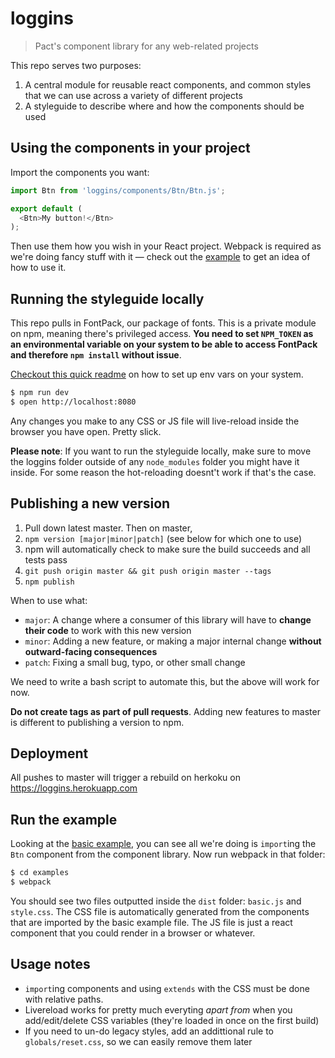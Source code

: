 loggins
=======

> Pact's component library for any web-related projects


This repo serves two purposes:

1. A central module for reusable react components, and common styles that we can use across a variety of different projects
2. A styleguide to describe where and how the components should be used


Using the components in your project
------------------------------------

Import the components you want:

```js
import Btn from 'loggins/components/Btn/Btn.js';

export default (
  <Btn>My button!</Btn>
);
```

Then use them how you wish in your React project. Webpack is required as we're doing fancy stuff with it — check out the [example](https://github.com/PactCoffee/loggins/blob/master/examples/) to get an idea of how to use it.


Running the styleguide locally
------------------------------

This repo pulls in FontPack, our package of fonts. This is a private module on npm, meaning there's privileged access. **You need to set `NPM_TOKEN` as an environmental variable on your system to be able to access FontPack and therefore `npm install` without issue**.

[Checkout this quick readme](https://gist.github.com/iest/58692bf1001b0424c257) on how to set up env vars on your system.

```bash
$ npm run dev
$ open http://localhost:8080
```

Any changes you make to any CSS or JS file will live-reload inside the browser you have open. Pretty slick.

**Please note**: If you want to run the styleguide locally, make sure to move the loggins folder outside of any `node_modules` folder you might have it inside. For some reason the hot-reloading doesnt't work if that's the case.


Publishing a new version
------------------------

1. Pull down latest master. Then on master,
1. `npm version [major|minor|patch]` (see below for which one to use)
1. npm will automatically check to make sure the build succeeds and all tests pass
1. `git push origin master && git push origin master --tags`
1. `npm publish`

When to use what:

- `major`: A change where a consumer of this library will have to **change their code** to work with this new version
- `minor`: Adding a new feature, or making a major internal change **without outward-facing consequences**
- `patch`: Fixing a small bug, typo, or other small change

We need to write a bash script to automate this, but the above will work for now.

**Do not create tags as part of pull requests**. Adding new features to master is different to publishing a version to npm.



Deployment
----------

All pushes to master will trigger a rebuild on herkoku on https://loggins.herokuapp.com


Run the example
---------------

Looking at the [basic example](https://github.com/PactCoffee/loggins/blob/master/examples/basic.js), you can see all we're doing is `import`ing the `Btn` component from the component library. Now run webpack in that folder:

```bash
$ cd examples
$ webpack
```

You should see two files outputted inside the `dist` folder: `basic.js` and `style.css`. The CSS file is automatically generated from the components that are imported by the basic example file. The JS file is just a react component that you could render in a browser or whatever.


Usage notes
-----------

- `import`ing components and using `extends` with the CSS must be done with relative paths.
- Livereload works for pretty much everyting _apart from_ when you add/edit/delete CSS variables (they're loaded in once on the first build)
- If you need to un-do legacy styles, add an addittional rule to `globals/reset.css`, so we can easily remove them later

